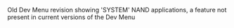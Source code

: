 Old Dev Menu revision showing 'SYSTEM' NAND applications, a feature not
present in current versions of the Dev Menu